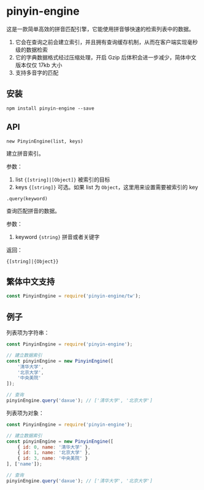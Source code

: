 # pinyin-engine

这是一款简单高效的拼音匹配引擎，它能使用拼音够快速的检索列表中的数据。

1. 它会在查询之前会建立索引，并且拥有查询缓存机制，从而在客户端实现毫秒级的数据检索
2. 它的字典数据格式经过压缩处理，开启 Gzip 后体积会进一步减少，简体中文版本仅仅 17kb 大小
3. 支持多音字的匹配

## 安装

```shell
npm install pinyin-engine --save
```

## API

`new PinyinEngine(list, keys)`

建立拼音索引。

参数：

1. list `{[string]|[Object]}` 被索引的目标
2. keys `{[string]}` 可选。如果 list 为 `Object`，这里用来设置需要被索引的 key

`.query(keyword)`

查询匹配拼音的数据。

参数：

1. keyword `{string}` 拼音或者关键字

返回：

`{[string]|{Object}}`

## 繁体中文支持

```js
const PinyinEngine = require('pinyin-engine/tw');
```

## 例子

列表项为字符串：

```js
const PinyinEngine = require('pinyin-engine');

// 建立数据索引
const pinyinEngine = new PinyinEngine([
    '清华大学',
    '北京大学',
    '中央美院'
]);

// 查询
pinyinEngine.query('daxue'); // ['清华大学', '北京大学']
```

列表项为对象：

```js
const PinyinEngine = require('pinyin-engine');

// 建立数据索引
const pinyinEngine = new PinyinEngine([
    { id: 0, name: '清华大学' },
    { id: 1, name: '北京大学' },
    { id: 3, name: '中央美院' }
], ['name']);

// 查询
pinyinEngine.query('daxue'); // ['清华大学', '北京大学']
```
